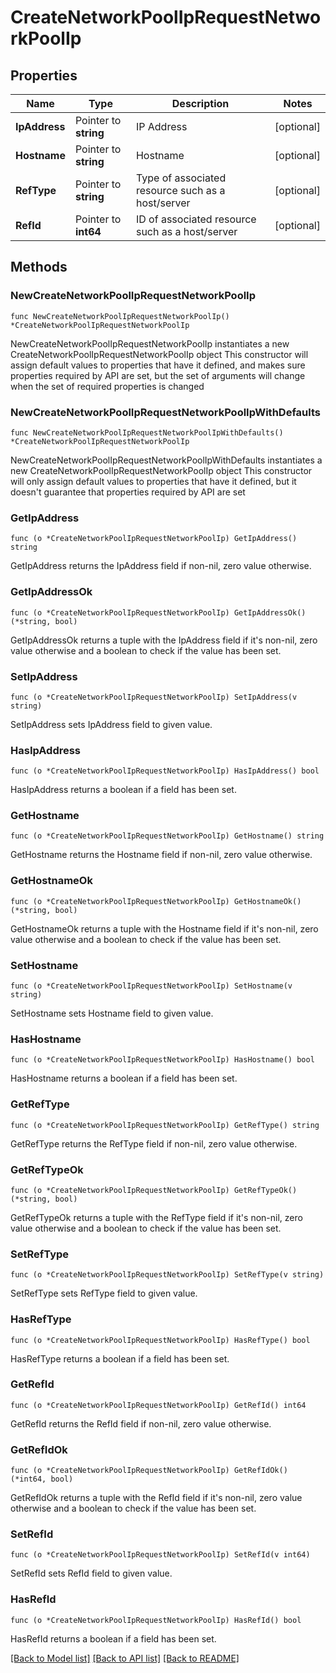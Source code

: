 # CreateNetworkPoolIpRequestNetworkPoolIp

## Properties

Name | Type | Description | Notes
------------ | ------------- | ------------- | -------------
**IpAddress** | Pointer to **string** | IP Address | [optional] 
**Hostname** | Pointer to **string** | Hostname | [optional] 
**RefType** | Pointer to **string** | Type of associated resource such as a host/server | [optional] 
**RefId** | Pointer to **int64** | ID of associated resource such as a host/server | [optional] 

## Methods

### NewCreateNetworkPoolIpRequestNetworkPoolIp

`func NewCreateNetworkPoolIpRequestNetworkPoolIp() *CreateNetworkPoolIpRequestNetworkPoolIp`

NewCreateNetworkPoolIpRequestNetworkPoolIp instantiates a new CreateNetworkPoolIpRequestNetworkPoolIp object
This constructor will assign default values to properties that have it defined,
and makes sure properties required by API are set, but the set of arguments
will change when the set of required properties is changed

### NewCreateNetworkPoolIpRequestNetworkPoolIpWithDefaults

`func NewCreateNetworkPoolIpRequestNetworkPoolIpWithDefaults() *CreateNetworkPoolIpRequestNetworkPoolIp`

NewCreateNetworkPoolIpRequestNetworkPoolIpWithDefaults instantiates a new CreateNetworkPoolIpRequestNetworkPoolIp object
This constructor will only assign default values to properties that have it defined,
but it doesn't guarantee that properties required by API are set

### GetIpAddress

`func (o *CreateNetworkPoolIpRequestNetworkPoolIp) GetIpAddress() string`

GetIpAddress returns the IpAddress field if non-nil, zero value otherwise.

### GetIpAddressOk

`func (o *CreateNetworkPoolIpRequestNetworkPoolIp) GetIpAddressOk() (*string, bool)`

GetIpAddressOk returns a tuple with the IpAddress field if it's non-nil, zero value otherwise
and a boolean to check if the value has been set.

### SetIpAddress

`func (o *CreateNetworkPoolIpRequestNetworkPoolIp) SetIpAddress(v string)`

SetIpAddress sets IpAddress field to given value.

### HasIpAddress

`func (o *CreateNetworkPoolIpRequestNetworkPoolIp) HasIpAddress() bool`

HasIpAddress returns a boolean if a field has been set.

### GetHostname

`func (o *CreateNetworkPoolIpRequestNetworkPoolIp) GetHostname() string`

GetHostname returns the Hostname field if non-nil, zero value otherwise.

### GetHostnameOk

`func (o *CreateNetworkPoolIpRequestNetworkPoolIp) GetHostnameOk() (*string, bool)`

GetHostnameOk returns a tuple with the Hostname field if it's non-nil, zero value otherwise
and a boolean to check if the value has been set.

### SetHostname

`func (o *CreateNetworkPoolIpRequestNetworkPoolIp) SetHostname(v string)`

SetHostname sets Hostname field to given value.

### HasHostname

`func (o *CreateNetworkPoolIpRequestNetworkPoolIp) HasHostname() bool`

HasHostname returns a boolean if a field has been set.

### GetRefType

`func (o *CreateNetworkPoolIpRequestNetworkPoolIp) GetRefType() string`

GetRefType returns the RefType field if non-nil, zero value otherwise.

### GetRefTypeOk

`func (o *CreateNetworkPoolIpRequestNetworkPoolIp) GetRefTypeOk() (*string, bool)`

GetRefTypeOk returns a tuple with the RefType field if it's non-nil, zero value otherwise
and a boolean to check if the value has been set.

### SetRefType

`func (o *CreateNetworkPoolIpRequestNetworkPoolIp) SetRefType(v string)`

SetRefType sets RefType field to given value.

### HasRefType

`func (o *CreateNetworkPoolIpRequestNetworkPoolIp) HasRefType() bool`

HasRefType returns a boolean if a field has been set.

### GetRefId

`func (o *CreateNetworkPoolIpRequestNetworkPoolIp) GetRefId() int64`

GetRefId returns the RefId field if non-nil, zero value otherwise.

### GetRefIdOk

`func (o *CreateNetworkPoolIpRequestNetworkPoolIp) GetRefIdOk() (*int64, bool)`

GetRefIdOk returns a tuple with the RefId field if it's non-nil, zero value otherwise
and a boolean to check if the value has been set.

### SetRefId

`func (o *CreateNetworkPoolIpRequestNetworkPoolIp) SetRefId(v int64)`

SetRefId sets RefId field to given value.

### HasRefId

`func (o *CreateNetworkPoolIpRequestNetworkPoolIp) HasRefId() bool`

HasRefId returns a boolean if a field has been set.


[[Back to Model list]](../README.md#documentation-for-models) [[Back to API list]](../README.md#documentation-for-api-endpoints) [[Back to README]](../README.md)


